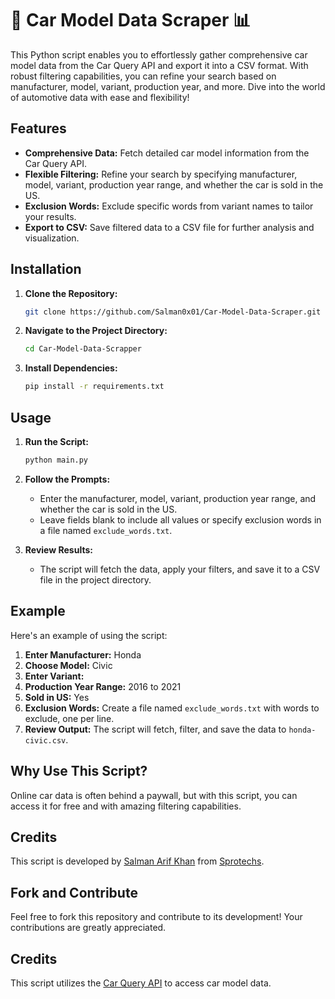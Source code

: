 # 🚗 Car Model Data Scraper 📊

This Python script enables you to effortlessly gather comprehensive car model data from the Car Query API and export it into a CSV format. With robust filtering capabilities, you can refine your search based on manufacturer, model, variant, production year, and more. Dive into the world of automotive data with ease and flexibility!

## Features

- **Comprehensive Data:** Fetch detailed car model information from the Car Query API.
- **Flexible Filtering:** Refine your search by specifying manufacturer, model, variant, production year range, and whether the car is sold in the US.
- **Exclusion Words:** Exclude specific words from variant names to tailor your results.
- **Export to CSV:** Save filtered data to a CSV file for further analysis and visualization.

## Installation

1. **Clone the Repository:** 
    ```bash
    git clone https://github.com/Salman0x01/Car-Model-Data-Scraper.git
    ```

2. **Navigate to the Project Directory:** 
    ```bash
    cd Car-Model-Data-Scrapper
    ```

3. **Install Dependencies:** 
    ```bash
    pip install -r requirements.txt
    ```

## Usage

1. **Run the Script:** 
    ```bash
    python main.py
    ```

2. **Follow the Prompts:** 
    - Enter the manufacturer, model, variant, production year range, and whether the car is sold in the US.
    - Leave fields blank to include all values or specify exclusion words in a file named `exclude_words.txt`.

3. **Review Results:** 
    - The script will fetch the data, apply your filters, and save it to a CSV file in the project directory.

## Example

Here's an example of using the script:

1. **Enter Manufacturer:** Honda
2. **Choose Model:** Civic
3. **Enter Variant:** 
4. **Production Year Range:** 2016 to 2021
5. **Sold in US:** Yes
6. **Exclusion Words:** Create a file named `exclude_words.txt` with words to exclude, one per line.
7. **Review Output:** The script will fetch, filter, and save the data to `honda-civic.csv`.

## Why Use This Script?

Online car data is often behind a paywall, but with this script, you can access it for free and with amazing filtering capabilities. 

## Credits

This script is developed by [Salman Arif Khan](https://sprotechs.com) from [Sprotechs](https://sprotechs.com).

## Fork and Contribute

Feel free to fork this repository and contribute to its development! Your contributions are greatly appreciated.
## Credits

This script utilizes the [Car Query API](https://www.carqueryapi.com/) to access car model data.
